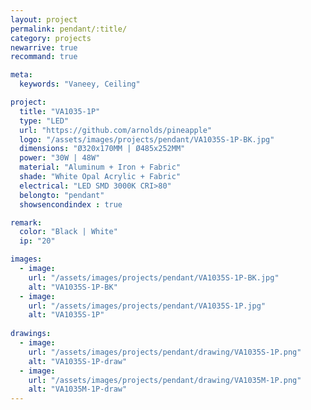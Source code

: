 ```yaml
---
layout: project
permalink: pendant/:title/
category: projects
newarrive: true
recommand: true

meta:
  keywords: "Vaneey, Ceiling"

project:
  title: "VA1035-1P"
  type: "LED"
  url: "https://github.com/arnolds/pineapple"
  logo: "/assets/images/projects/pendant/VA1035S-1P-BK.jpg"
  dimensions: "Ø320x170MM | Ø485x252MM"
  power: "30W | 48W"
  material: "Aluminum + Iron + Fabric"
  shade: "White Opal Acrylic + Fabric"
  electrical: "LED SMD 3000K CRI>80"
  belongto: "pendant"
  showsencondindex : true

remark:
  color: "Black | White"
  ip: "20"

images:
  - image:
    url: "/assets/images/projects/pendant/VA1035S-1P-BK.jpg"
    alt: "VA1035S-1P-BK"
  - image:
    url: "/assets/images/projects/pendant/VA1035S-1P.jpg"
    alt: "VA1035S-1P"
    
drawings:
  - image:
    url: "/assets/images/projects/pendant/drawing/VA1035S-1P.png"
    alt: "VA1035S-1P-draw"
  - image:
    url: "/assets/images/projects/pendant/drawing/VA1035M-1P.png"
    alt: "VA1035M-1P-draw"
---
```

